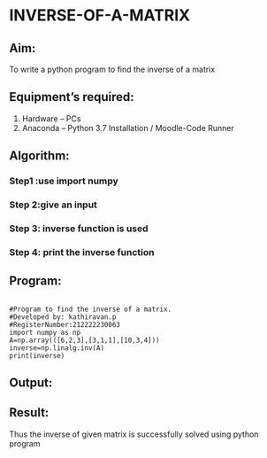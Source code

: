 # INVERSE-OF-A-MATRIX
## Aim:
To write a python program to find the inverse of a matrix
## Equipment’s required:
1. 	Hardware – PCs
2. 	Anaconda – Python 3.7 Installation / Moodle-Code Runner
## Algorithm:
### Step1 :use import numpy 
### Step 2:give an input 
### Step 3: inverse function is used 
### Step 4: print the inverse function

## Program:
```

#Program to find the inverse of a matrix.
#Developed by: kathiravan.p
#RegisterNumber:212222230063
import numpy as np
A=np.array(([6,2,3],[3,1,1],[10,3,4]))
inverse=np.linalg.inv(A)
print(inverse)
```
## Output:



## Result:
Thus the inverse of given matrix is successfully solved using python program

